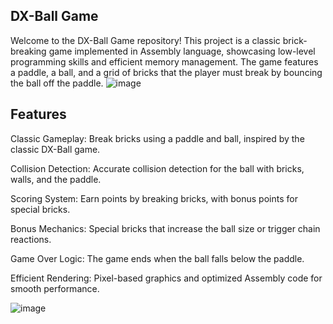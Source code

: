 ## DX-Ball Game
Welcome to the DX-Ball Game repository! This project is a classic brick-breaking game implemented in Assembly language, 
showcasing low-level programming skills and efficient memory management. The game features a paddle, a ball, and a grid of bricks that the player must break by bouncing the ball off the paddle.
![image](https://github.com/user-attachments/assets/5e834bcd-17a1-49a2-8628-11dc4460e198)

## Features
Classic Gameplay: Break bricks using a paddle and ball, inspired by the classic DX-Ball game.

Collision Detection: Accurate collision detection for the ball with bricks, walls, and the paddle.

Scoring System: Earn points by breaking bricks, with bonus points for special bricks.

Bonus Mechanics: Special bricks that increase the ball size or trigger chain reactions.

Game Over Logic: The game ends when the ball falls below the paddle.

Efficient Rendering: Pixel-based graphics and optimized Assembly code for smooth performance.

![image](https://github.com/user-attachments/assets/4c4f9155-2397-4381-83a1-fc891436b762)


